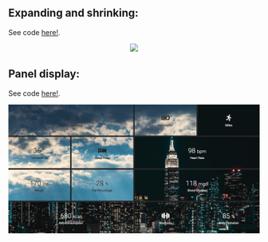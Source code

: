 ## Expanding and shrinking:

See code [here!](https://github.com/daks001/milli-styles/tree/master/relaxer).

<div align='center'>
  <img src="https://github.com/daks001/milli-styles/blob/master/relaxer/img/preview.gif">
</div>

## Panel display:

See code [here!](https://github.com/daks001/milli-styles/tree/master/grid-span).

<div align="center">
  <img src="https://github.com/daks001/milli-styles/blob/master/grid-span/img/preview.png">
</div>
